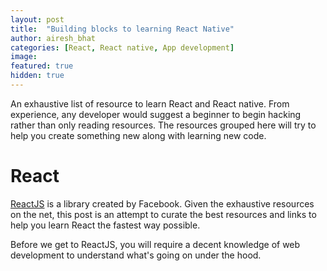 ```yaml
---
layout: post
title:  "Building blocks to learning React Native"
author: airesh_bhat
categories: [React, React native, App development]
image: 
featured: true
hidden: true
---
```


An exhaustive list of resource to learn React and React native.
From experience, any developer would suggest a beginner to begin hacking rather than only reading resources. The resources grouped here will try to help you create something new along with learning new code.

# React
[ReactJS](https://github.com/smart-campus/blog/blob/master/_posts/2020-02-05-react-resources.md "ReactJS homepage") is a library created by Facebook. Given the exhaustive resources on the net, this post is an attempt to curate the best resources and links to help you learn React the fastest way possible.

Before we get to ReactJS, you will require a decent knowledge of web development to understand what's going on under the hood.
